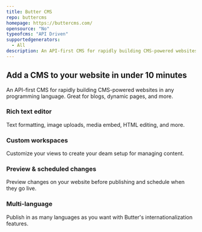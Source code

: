```yaml
---
title: Butter CMS
repo: buttercms
homepage: https://buttercms.com/
opensource: "No"
typeofcms: "API Driven"
supportedgenerators:
  - All
description: An API-first CMS for rapidly building CMS-powered websites in any programming language.
---
```

## Add a CMS to your website in under 10 minutes

An API-first CMS for rapidly building CMS-powered websites in any programming language. Great for blogs, dynamic pages, and more.

### Rich text editor

Text formatting, image uploads, media embed, HTML editing, and more.

### Custom workspaces

Customize your views to create your deam setup for managing content.

### Preview & scheduled changes

Preview changes on your website before publishing and schedule when they go live.

### Multi-language

Publish in as many languages as you want with Butter's internationalization features.
